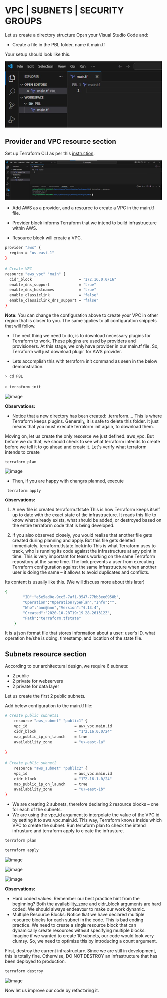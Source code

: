 # VPC | SUBNETS | SECURITY GROUPS

Let us create a directory structure
Open your Visual Studio Code and:

- Create a file in the PBL folder, name it main.tf

Your setup should look like this.

![image](image/main.jpg)

## Provider and VPC resource section

Set up Terraform CLI as per this [instruction](https://developer.hashicorp.com/terraform/tutorials/aws-get-started/install-cli).

![](image/terra.jpg)

- Add AWS as a provider, and a resource to create a VPC in the main.tf file.

- Provider block informs Terraform that we intend to build infrastructure within AWS.

- Resource block will create a VPC.

```bash
provider "aws" {
  region = "us-east-1"
}

# Create VPC
resource "aws_vpc" "main" {
  cidr_block                     = "172.16.0.0/16"
  enable_dns_support             = "true"
  enable_dns_hostnames           = "true"
  enable_classiclink             = "false"
  enable_classiclink_dns_support = "false"
}

```

**Note:** You can change the configuration above to create your VPC in other region that is closer to you. The same applies to all
configuration snippets that will follow.

- The next thing we need to do, is to download necessary plugins for Terraform to work. These plugins are used by providers and
  provisioners. At this stage, we only have provider in our main.tf file. So, Terraform will just download plugin for AWS provider.

- Lets accomplish this with terraform init command as seen in the below demonstration.

```bash
> cd PBL

> terraform init
```

![image]()

**Observations:**

- Notice that a new directory has been created: .terraform\.... This is where Terraform keeps plugins. Generally, it is safe to
  delete this folder. It just means that you must execute terraform init again, to download them.

Moving on, let us create the only resource we just defined. aws_vpc. But before we do that, we should check to see what terraform
intends to create before we tell it to go ahead and create it.
Let's verify what terraform intends to create

```bash
terraform plan
```

![image]()

- Then, if you are happy with changes planned, execute

```bash
 terraform apply
```

**Observations:**

1. A new file is created terraform.tfstate This is how Terraform keeps itself up to date with the exact state of the infrastructure.
   It reads this file to know what already exists, what should be added, or destroyed based on the entire terraform code that is being
   developed.

2. If you also observed closely, you would realise that another file gets created during planning and apply. But this file gets
   deleted immediately. terraform.tfstate.lock.info This is what Terraform uses to track, who is running its code against the
   infrastructure at any point in time. This is very important for teams working on the same Terraform repository at the same time.
   The lock prevents a user from executing Terraform configuration against the same infrastructure when another user is doing the
   same – it allows to avoid duplicates and conflicts.

Its content is usually like this. (We will discuss more about this later)

```bash
{
        "ID":"e5e5ad0e-9cc5-7af1-3547-77bb3ee0958b",
        "Operation":"OperationTypePlan","Info":"",
        "Who":"ann@ann","Version":"0.13.4",
        "Created":"2020-10-28T19:19:28.261312Z",
        "Path":"terraform.tfstate"
    }
```

It is a json format file that stores information about a user: user’s ID, what operation he/she is doing, timestamp, and location
of the state file.

## Subnets resource section

According to our architectural design, we require 6 subnets:

- 2 public
- 2 private for webservers
- 2 private for data layer

Let us create the first 2 public subnets.

Add below configuration to the main.tf file:

```bash
# Create public subnets1
    resource "aws_subnet" "public1" {
    vpc_id                     = aws_vpc.main.id
    cidr_block                 = "172.16.0.0/24"
    map_public_ip_on_launch    = true
    availability_zone          = "us-east-1a"

}

# Create public subnet2
    resource "aws_subnet" "public2" {
    vpc_id                     = aws_vpc.main.id
    cidr_block                 = "172.16.1.0/24"
    map_public_ip_on_launch    = true
    availability_zone          = "us-east-1b"
}
```

- We are creating 2 subnets, therefore declaring 2 resource blocks – one for each of the subnets.
- We are using the vpc_id argument to interpolate the value of the VPC id by setting it to aws_vpc.main.id. This way, Terraform knows
  inside which VPC to create the subnet.
  Run terraform plan to check the intend infrusture and terraform apply to create the infrusture.

```bash
terraform plan
```

```bash
terraform apply
```

![image]()

![image]()

![image]()

**Observations:**

- Hard coded values: Remember our best practice hint from the beginning? Both the availability_zone and cidr_block arguments are hard
  coded. We should always endeavour to make our work dynamic.
- Multiple Resource Blocks: Notice that we have declared multiple resource blocks for each subnet in the code. This is bad
  coding practice. We need to create a single resource block that can dynamically create resources without specifying multiple blocks.
  Imagine if we wanted to create 10 subnets, our code would look very clumsy. So, we need to optimize this by introducing a count
  argument.

First, destroy the current infrastructure. Since we are still in development, this is totally fine. Otherwise, DO NOT DESTROY an infrastructure that has been deployed to production.

```bash
terraform destroy
```

![image]()

Now let us improve our code by refactoring it.
